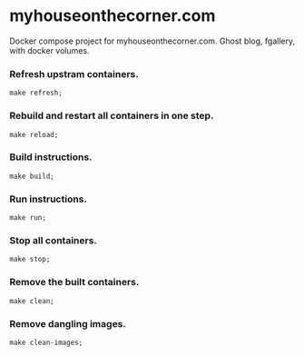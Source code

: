# myhouseonthecorner.com
Docker compose project for myhouseonthecorner.com. Ghost blog, fgallery, with docker volumes.

### Refresh upstram containers.

`make refresh;`

### Rebuild and restart all containers in one step.

`make reload;`

### Build instructions.

`make build;`

### Run instructions.

`make run;`

### Stop all containers.

`make stop;`

### Remove the built containers.

`make clean;`

### Remove dangling images.

`make clean-images;`

